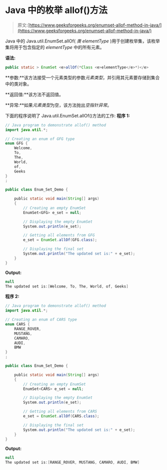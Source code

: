 # Java 中的枚举 allof()方法

> 原文:[https://www.geeksforgeeks.org/enumset-allof-method-in-java/](https://www.geeksforgeeks.org/enumset-allof-method-in-java/)

Java 中的 Java.util.EnumSet.allOf( *类 <e>elementType</e>* )用于创建枚举集，该枚举集将用于包含指定的 *elementType* 中的所有元素。

**语法:**

```java
public static > EnumSet <e>allOf(*Class <e>elementType</e>*)</e>
```

**参数:**该方法接受一个元素类型的参数*元素类型*，并引用其元素要存储到集合中的类对象。

**返回值:**该方法不返回值。

**异常:**如果*元素类型*为空，该方法抛出*空指针异常*。

下面的程序说明了 Java.util.EnumSet.allOf()方法的工作:
**程序 1:**

```java
// Java program to demonstrate allof() method
import java.util.*;

// Creating an enum of GFG type
enum GFG {
    Welcome,
    To,
    The,
    World,
    of,
    Geeks
}
;

public class Enum_Set_Demo {

    public static void main(String[] args)
    {
        // Creating an empty EnumSet
        EnumSet<GFG> e_set = null;

        // Displaying the empty EnumSet
        System.out.println(e_set);

        // Getting all elements from GFG
        e_set = EnumSet.allOf(GFG.class);

        // Displaying the final set
        System.out.println("The updated set is:" + e_set);
    }
}
```

**Output:**

```java
null
The updated set is:[Welcome, To, The, World, of, Geeks]

```

**程序 2:**

```java
// Java program to demonstrate allof() method
import java.util.*;

// Creating an enum of CARS type
enum CARS {
    RANGE_ROVER,
    MUSTANG,
    CAMARO,
    AUDI,
    BMW
}
;

public class Enum_Set_Demo {

    public static void main(String[] args)
    {
        // Creating an empty EnumSet
        EnumSet<CARS> e_set = null;

        // Displaying the empty EnumSet
        System.out.println(e_set);

        // Getting all elements from CARS
        e_set = EnumSet.allOf(CARS.class);

        // Displaying the final set
        System.out.println("The updated set is:" + e_set);
    }
}
```

**Output:**

```java
null
The updated set is:[RANGE_ROVER, MUSTANG, CAMARO, AUDI, BMW]

```